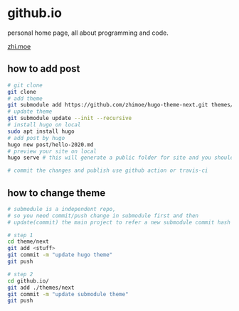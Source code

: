# github.io
personal home page, all about programming and code.

[zhi.moe](http://zhi.moe)

## how to add post
```bash
# git clone
git clone 
# add theme 
git submodule add https://github.com/zhimoe/hugo-theme-next.git themes/next
# update theme
git submodule update --init --recursive
# install hugo on local 
sudo apt install hugo
# add post by hugo
hugo new post/hello-2020.md 
# preview your site on local
hugo serve # this will generate a public folder for site and you should add public in .gitignore

# commit the changes and publish use github action or travis-ci
```

## how to change theme
```bash
# submodule is a independent repo,
# so you need commit/push change in submodule first and then 
# update(commit) the main project to refer a new submodule commit hash

# step 1
cd theme/next
git add <stuff>
git commit -m "update hugo theme"
git push

# step 2
cd github.io/
git add ./themes/next
git commit -m "update submodule theme"
git push
```